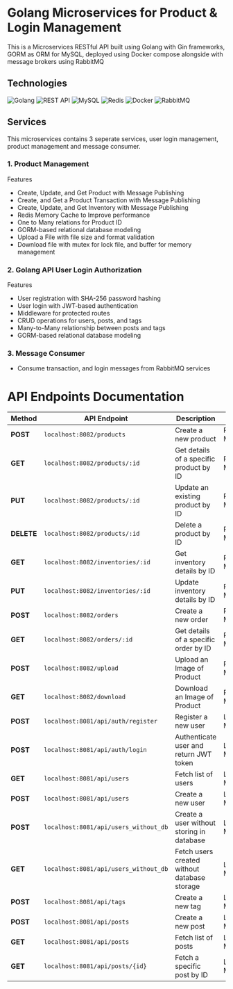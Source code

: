# Golang Microservices for Product & Login Management  
This is a Microservices RESTful API built using Golang with Gin frameworks, GORM as ORM for MySQL, deployed using Docker compose alongside with message brokers using RabbitMQ

## Technologies  
![Golang](https://img.shields.io/badge/golang-%2300ADD8.svg?style=for-the-badge&logo=go&logoColor=white)  ![REST API](https://img.shields.io/badge/restapi-%23000000.svg?style=for-the-badge&logo=swagger&logoColor=white)  ![MySQL](https://img.shields.io/badge/mysql-%234479A1.svg?style=for-the-badge&logo=mysql&logoColor=white)  ![Redis](https://img.shields.io/badge/redis-%23DC382D.svg?style=for-the-badge&logo=redis&logoColor=white)  ![Docker](https://img.shields.io/badge/docker-%230087C6.svg?style=for-the-badge&logo=docker&logoColor=white)  ![RabbitMQ](https://img.shields.io/badge/rabbitmq-%23FF6600.svg?style=for-the-badge&logo=rabbitmq&logoColor=white)  


## Services
This microservices contains 3 seperate services, user login management, product management and message consumer.


### 1. Product Management

Features
* Create, Update, and Get Product with Message Publishing
* Create, and Get a Product Transaction with Message Publishing
* Create, Update, and Get Inventory with Message Publishing
* Redis Memory Cache to Improve performance
* One to Many relations for Product ID
* GORM-based relational database modeling
* Upload a File with file size and format validation
* Download file with mutex for lock file, and buffer for memory management

### 2. Golang API User Login Authorization

Features
* User registration with SHA-256 password hashing
* User login with JWT-based authentication
* Middleware for protected routes
* CRUD operations for users, posts, and tags
* Many-to-Many relationship between posts and tags
* GORM-based relational database modeling

### 3. Message Consumer
* Consume transaction, and login messages from RabbitMQ services

# API Endpoints Documentation

| Method     | API Endpoint               | Description                                      | Services             |
|------------|----------------------------|--------------------------------------------------|-------------------|
| **POST**   | `localhost:8082/products`                | Create a new product                             | Product Management     |
| **GET**    | `localhost:8082/products/:id`            | Get details of a specific product by ID          | Product Management     |
| **PUT**    | `localhost:8082/products/:id`            | Update an existing product by ID                 | Product Management     |
| **DELETE** | `localhost:8082/products/:id`            | Delete a product by ID                           | Product Management     |
| **GET**    | `localhost:8082/inventories/:id`         | Get inventory details by ID                      | Product Management    |
| **PUT**    | `localhost:8082/inventories/:id`         | Update inventory details by ID                   | Product Management    |
| **POST**   | `localhost:8082/orders`                  | Create a new order                               | Product Management       |
| **GET**    | `localhost:8082/orders/:id`              | Get details of a specific order by ID            | Product Management       |
| **POST**   | `localhost:8082/upload`                  | Upload an Image of Product                              | Product Management       |
| **GET**    | `localhost:8082/download`              | Download an Image of Product            | Product Management      |
| **POST**   | `localhost:8081/api/auth/register`       | Register a new user                             | Login Management    |
| **POST**   | `localhost:8081/api/auth/login`          | Authenticate user and return JWT token         | Login Management    |
| **GET**    | `localhost:8081/api/users`               | Fetch list of users                            | Login Management        |
| **POST**   | `localhost:8081/api/users`               | Create a new user                              | Login Management        |
| **POST**   | `localhost:8081/api/users_without_db`    | Create a user without storing in database      | Login Management        |
| **GET**    | `localhost:8081/api/users_without_db`    | Fetch users created without database storage   | Login Management        |
| **POST**   | `localhost:8081/api/tags`                | Create a new tag                               | Login Management       |
| **POST**   | `localhost:8081/api/posts`               | Create a new post                              | Login Management        |
| **GET**    | `localhost:8081/api/posts`               | Fetch list of posts                            | Login Management       |
| **GET**    | `localhost:8081/api/posts/{id}`          | Fetch a specific post by ID                    | Login Management      |
